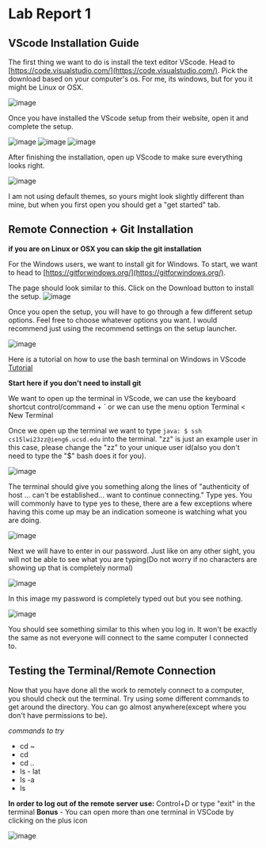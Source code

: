 # Lab Report 1
## VScode Installation Guide 
The first thing we want to do is install the text editor VScode. Head to [https://code.visualstudio.com/](https://code.visualstudio.com/). Pick the download based on your computer's os. For me, its windows, but for you it might be Linux or OSX. 

![image](https://user-images.githubusercontent.com/113940184/212237079-43bafdc3-9bb2-4d89-81e0-b9ea90851c0d.png)

Once you have installed the VScode setup from their website, open it and complete the setup. 

![image](https://user-images.githubusercontent.com/113940184/212237292-aedbd9d8-3729-4cda-a1cc-0d4b1afef3e8.png)
![image](https://user-images.githubusercontent.com/113940184/212237386-0598dea9-e170-49e6-ae19-46d2db945459.png)
![image](https://user-images.githubusercontent.com/113940184/212237407-ee971a14-561c-484b-bd94-e3030923cedd.png)

After finishing the installation, open up VScode to make sure everything looks right.

![image](https://user-images.githubusercontent.com/113940184/212237769-63413625-50c7-427b-b883-f74d4fcc44e3.png)

I am not using default themes, so yours might look slightly different than mine, but when you first open you should get a "get started" tab. 

## Remote Connection + Git Installation 
**if you are on Linux or OSX you can skip the git installation**

For the Windows users, we want to install git for Windows. To start, we want to head to [https://gitforwindows.org/](https://gitforwindows.org/). 

The page should look similar to this. Click on the Download button to install the setup.
![image](https://user-images.githubusercontent.com/113940184/212239656-e8d27ff8-b6d7-4a6c-a1ca-1bf86f61f8d3.png)

Once you open the setup, you will have to go through a few different setup options. Feel free to choose whatever options you want. I would recommend just using the recommend settings on the setup launcher. 

![image](https://user-images.githubusercontent.com/113940184/212240141-e27245dd-7dce-4a9f-8267-3ab63131b01f.png)

Here is a tutorial on how to use the bash terminal on Windows in VScode [Tutorial](https://stackoverflow.com/questions/42606837/how-do-i-use-bash-on-windows-from-the-visual-studio-code-integrated-terminal/50527994#50527994)

**Start here if you don't need to install git**

We want to open up the terminal in VScode, we can use the keyboard shortcut control/command + \` or we can use the menu option Terminal < New Terminal 

Once we open up the terminal we want to type ```java: $ ssh cs15lwi23zz@ieng6.ucsd.edu``` into the terminal. "zz" is just an example user in this case, please change the "zz" to your unique user id(also you don't need to type the "$" bash does it for you).

![image](https://user-images.githubusercontent.com/113940184/212244451-6dfe131b-ddc5-443e-950c-b1cec5c7d31f.png)

The terminal should give you something along the lines of "authenticity of host ... can't be established... want to continue connecting." Type yes. You will commonly have to type yes to these, there are a few exceptions where having this come up may be an indication someone is watching what you are doing.

![image](https://user-images.githubusercontent.com/113940184/212244508-bafc58b0-c518-4045-b566-41335266e072.png)

Next we will have to enter in our password. Just like on any other sight, you will not be able to see what you are typing(Do not worry if no characters are showing up that is completely normal) 

![image](https://user-images.githubusercontent.com/113940184/212245114-78f95697-a6ea-4f2e-afd6-3c92a7dc8553.png)

In this image my password is completely typed out but you see nothing. 

![image](https://user-images.githubusercontent.com/113940184/212244885-4397c6b9-a72a-4283-b2e1-3a658749da9b.png)

You should see something similar to this when you log in. It won't be exactly the same as not everyone will connect to the same computer I connected to. 

## Testing the Terminal/Remote Connection
Now that you have done all the work to remotely connect to a computer, you should check out the terminal. Try using some different commands to get around the directory. You can go almost anywhere(except where you don't have permissions to be). 

*commands to try*
* cd ~
* cd 
* cd ..
* ls - lat
* ls -a
* ls <directory>

**In order to log out of the remote server use:** Control+D or type "exit" in the terminal
**Bonus** - You can open more than one terminal in VSCode by clicking on the plus icon 
  
![image](https://user-images.githubusercontent.com/113940184/212246604-35cc4787-bb1f-441c-9386-527eaa9e117b.png)

